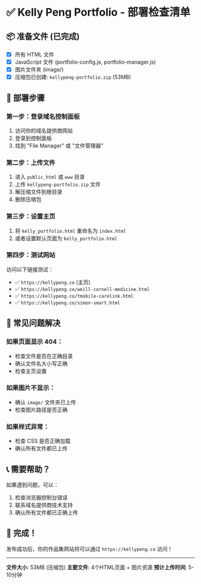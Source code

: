 # ✅ Kelly Peng Portfolio - 部署检查清单

## 📦 准备文件 (已完成)
- [x] 所有 HTML 文件
- [x] JavaScript 文件 (portfolio-config.js, portfolio-manager.js)
- [x] 图片文件夹 (image/)
- [x] 压缩包已创建: `kellypeng-portfolio.zip` (53MB)

## 🚀 部署步骤

### **第一步：登录域名控制面板**
1. 访问你的域名提供商网站
2. 登录到控制面板
3. 找到 "File Manager" 或 "文件管理器"

### **第二步：上传文件**
1. 进入 `public_html` 或 `www` 目录
2. 上传 `kellypeng-portfolio.zip` 文件
3. 解压缩文件到根目录
4. 删除压缩包

### **第三步：设置主页**
1. 将 `kelly_portfolio.html` 重命名为 `index.html`
2. 或者设置默认页面为 `kelly_portfolio.html`

### **第四步：测试网站**
访问以下链接测试：
- ✅ `https://kellypeng.co` (主页)
- ✅ `https://kellypeng.co/weill-cornell-medicine.html`
- ✅ `https://kellypeng.co/tmobile-carelink.html`
- ✅ `https://kellypeng.co/simon-smart.html`

## 🔧 常见问题解决

### **如果页面显示 404：**
- 检查文件是否在正确目录
- 确认文件名大小写正确
- 检查主页设置

### **如果图片不显示：**
- 确认 `image/` 文件夹已上传
- 检查图片路径是否正确

### **如果样式异常：**
- 检查 CSS 是否正确加载
- 确认所有文件都已上传

## 📞 需要帮助？
如果遇到问题，可以：
1. 检查浏览器控制台错误
2. 联系域名提供商技术支持
3. 确认所有文件都已正确上传

## 🎉 完成！
发布成功后，你的作品集网站将可以通过 `https://kellypeng.co` 访问！

---
**文件大小**: 53MB (压缩包)
**主要文件**: 4个HTML页面 + 图片资源
**预计上传时间**: 5-10分钟 